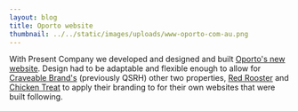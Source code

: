 ```yaml
---
layout: blog
title: Oporto website
thumbnail: ../../static/images/uploads/www-oporto-com-au.png
---
```

With Present Company we developed and designed and built [Oporto's
new website](https://www.oporto.com.au/). Design had to be adaptable and
flexible enough to allow for [Craveable
Brand's](http://www.craveablebrands.com/ "Craveable Brand's") (previously
QSRH) other two properties, [Red Rooster](http://redrooster.com.au/ "Red
Rooster") and [Chicken Treat](https://www.chickentreat.com.au/) to apply their
branding to for their own websites that were built following.